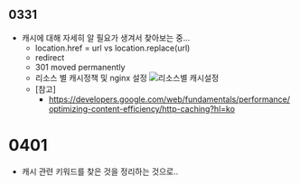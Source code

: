 ## 0331
* 캐시에 대해 자세히 알 필요가 생겨서 찾아보는 중...
  * location.href = url vs location.replace(url)
  * redirect
  * 301 moved permanently
  * 리소스 별 캐시정책 및 nginx 설정
![리소스별 캐시설정](https://user-images.githubusercontent.com/23192677/55290593-0b75f300-5410-11e9-9111-5f58290c5b85.png)
  * [참고]
    * https://developers.google.com/web/fundamentals/performance/optimizing-content-efficiency/http-caching?hl=ko

# 0401
* 캐시 관련 키워드를 찾은 것을 정리하는 것으로..


